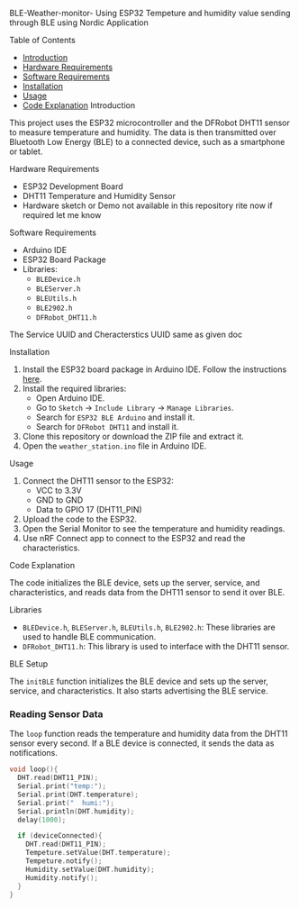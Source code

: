 BLE-Weather-monitor-
Using ESP32 Tempeture and humidity value sending through BLE using Nordic Application

Table of Contents
- [Introduction](#introduction)
- [Hardware Requirements](#hardware-requirements)
- [Software Requirements](#software-requirements)
- [Installation](#installation)
- [Usage](#usage)
- [Code Explanation](#code-explanation)
Introduction

This project uses the ESP32 microcontroller and the DFRobot DHT11 sensor to measure temperature and humidity. The data is then transmitted over Bluetooth Low Energy (BLE) to a connected device, such as a smartphone or tablet.

Hardware Requirements

- ESP32 Development Board
- DHT11 Temperature and Humidity Sensor
- Hardware sketch or Demo not available in this repository rite now if required let me know

Software Requirements

- Arduino IDE
- ESP32 Board Package
- Libraries:
  - `BLEDevice.h`
  - `BLEServer.h`
  - `BLEUtils.h`
  - `BLE2902.h`
  - `DFRobot_DHT11.h`
 
The Service UUID and Cheracterstics UUID  same as given doc

Installation

1. Install the ESP32 board package in Arduino IDE. Follow the instructions [here](https://github.com/espressif/arduino-esp32/blob/master/docs/arduino-ide/boards_manager.md).
2. Install the required libraries:
   - Open Arduino IDE.
   - Go to `Sketch` -> `Include Library` -> `Manage Libraries`.
   - Search for `ESP32 BLE Arduino` and install it.
   - Search for `DFRobot DHT11` and install it.
3. Clone this repository or download the ZIP file and extract it.
4. Open the `weather_station.ino` file in Arduino IDE.

Usage

1. Connect the DHT11 sensor to the ESP32:
   - VCC to 3.3V
   - GND to GND
   - Data to GPIO 17 (DHT11_PIN)
2. Upload the code to the ESP32.
3. Open the Serial Monitor to see the temperature and humidity readings.
4. Use  nRF Connect app to connect to the ESP32 and read the characteristics.

 Code Explanation

The code initializes the BLE device, sets up the server, service, and characteristics, and reads data from the DHT11 sensor to send it over BLE.

Libraries

- `BLEDevice.h`, `BLEServer.h`, `BLEUtils.h`, `BLE2902.h`: These libraries are used to handle BLE communication.
- `DFRobot_DHT11.h`: This library is used to interface with the DHT11 sensor.

BLE Setup

The `initBLE` function initializes the BLE device and sets up the server, service, and characteristics. It also starts advertising the BLE service.

### Reading Sensor Data

The `loop` function reads the temperature and humidity data from the DHT11 sensor every second. If a BLE device is connected, it sends the data as notifications.

```cpp
void loop(){
  DHT.read(DHT11_PIN);
  Serial.print("temp:");
  Serial.print(DHT.temperature);
  Serial.print("  humi:");
  Serial.println(DHT.humidity);
  delay(1000);

  if (deviceConnected){
    DHT.read(DHT11_PIN);
    Tempeture.setValue(DHT.temperature);
    Tempeture.notify();
    Humidity.setValue(DHT.humidity);
    Humidity.notify();
  }
}
